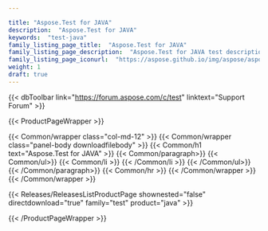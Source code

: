 ```yaml
---

title: "Aspose.Test for JAVA"
description:  "Aspose.Test for JAVA"
keywords:  "test-java"
family_listing_page_title:  "Aspose.Test for JAVA"
family_listing_page_description:  "Aspose.Test for JAVA test description"
family_listing_page_iconurl:  "https://aspose.github.io/img/aspose/aspose-ocr.png"
weight: 1
draft: true
---
```


{{< dbToolbar link="https://forum.aspose.com/c/test" linktext="Support Forum" >}}

{{< ProductPageWrapper >}}
<!-- ProductPageContent-->
{{< Common/wrapper class="col-md-12" >}}
{{< Common/wrapper class="panel-body downloadfilebody" >}}
{{< Common/h1 text="Aspose.Test for JAVA" >}}
        {{< Common/paragraph>}}
        {{< Common/ul>}}
        {{< Common/li >}} {{< /Common/li >}}
        {{< /Common/ul>}}
        {{< /Common/paragraph>}}
        {{< Common/hr >}}
{{< /Common/wrapper >}}
{{< /Common/wrapper >}}
<!-- /ProductPageContent-->

<!-- ReleasesListProductPage-->
{{< Releases/ReleasesListProductPage shownested="false"  directdownload="true" family="test" product="java" >}}
<!-- /ReleasesListProductPage-->

{{< /ProductPageWrapper >}}